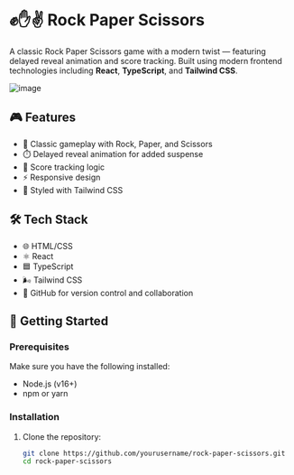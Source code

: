 # ✊✋✌️ Rock Paper Scissors

A classic Rock Paper Scissors game with a modern twist — featuring delayed reveal animation and score tracking. Built using modern frontend technologies including **React**, **TypeScript**, and **Tailwind CSS**.

![image](https://github.com/user-attachments/assets/8e3e105f-207e-4e71-a1a2-ea9f5542aad2)


## 🎮 Features

- 🔁 Classic gameplay with Rock, Paper, and Scissors
- ⏱️ Delayed reveal animation for added suspense
- 🧠 Score tracking logic
- ⚡ Responsive design
- 💅 Styled with Tailwind CSS

## 🛠 Tech Stack

- 🌐 HTML/CSS
- ⚛️ React
- 🟦 TypeScript
- 🌬 Tailwind CSS
- 🐙 GitHub for version control and collaboration

## 🚀 Getting Started

### Prerequisites

Make sure you have the following installed:

- Node.js (v16+)
- npm or yarn

### Installation

1. Clone the repository:

   ```bash
   git clone https://github.com/yourusername/rock-paper-scissors.git
   cd rock-paper-scissors

